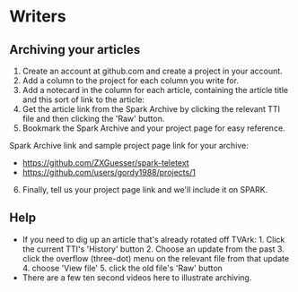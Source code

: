 Writers
=======

Archiving your articles
-----------------------

1. Create an account at github.com and create a project in your account.
1. Add a column to the project for each column you write for.
1. Add a notecard in the column for each article, containing the article title and this sort of link to the article:
1. Get the article link from the Spark Archive by clicking the relevant TTI file and then clicking the 'Raw' button.
1. Bookmark the Spark Archive and your project page for easy reference.

Spark Archive link and sample project page link for your archive:

* https://github.com/ZXGuesser/spark-teletext
* https://github.com/users/gordy1988/projects/1
6. Finally, tell us your project page link and we'll include it on SPARK.

Help
----

* If you need to dig up an article that's already rotated off TVArk: 1. Click the current TTI's 'History' button 2. Choose an update from the past 3. click the overflow (three-dot) menu on the relevant file from that update 4. choose 'View file' 5. click the old file's 'Raw' button
* There are a few ten second videos here to illustrate archiving.
